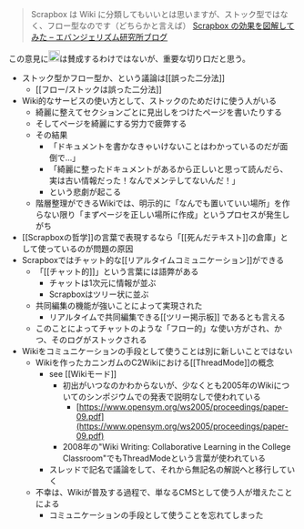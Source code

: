
> Scrapbox は Wiki に分類してもいいとは思いますが、ストック型ではなく、フロー型なのです（どちらかと言えば）
[Scrapbox の効果を図解してみた – エバンジェリズム研究所ブログ](https://blog.evangelism.jp/entry/the-art-of-scrapbox)

この意見に<img src='https://scrapbox.io/api/pages/nishio/nishio/icon' alt='nishio.icon' height="19.5"/>は賛成するわけではないが、重要な切り口だと思う。

- ストック型かフロー型か、という議論は[[誤った二分法]]
    - [[フロー/ストックは誤った二分法]]
- Wiki的なサービスの使い方として、ストックのためだけに使う人がいる
    - 綺麗に整えてセクションごとに見出しをつけたページを書いたりする
    - そしてページを綺麗にする労力で疲弊する
    - その結果
        - 「ドキュメントを書かなきゃいけないことはわかっているのだが面倒で…」
        - 「綺麗に整ったドキュメントがあるから正しいと思って読んだら、実は古い情報だった！なんでメンテしてないんだ！」
        - という悲劇が起こる
    - 階層整理ができるWikiでは、明示的に「なんでも置いていい場所」を作らない限り「まずページを正しい場所に作成」というプロセスが発生しがち
- [[Scrapboxの哲学]]の言葉で表現するなら「[[死んだテキスト]]の倉庫」として使っているのが問題の原因
- Scrapboxではチャット的な[[リアルタイムコミュニケーション]]ができる
    - 「[[チャット的]]」という言葉には語弊がある
        - チャットは1次元に情報が並ぶ
        - Scrapboxはツリー状に並ぶ
    - 共同編集の機能が強いことによって実現された
        - リアルタイムで共同編集できる[[ツリー掲示板]] であるとも言える
    - このことによってチャットのような「フロー的」な使い方がされ、かつ、そのログがストックされる
- Wikiをコミュニケーションの手段として使うことは別に新しいことではない
    - Wikiを作ったカニンガムのC2Wikiにおける[[ThreadMode]]の概念
        - see [[Wikiモード]]
            - 初出がいつなのかわからないが、少なくとも2005年のWikiについてのシンポジウムでの発表で説明なしで使われている
                - [https://www.opensym.org/ws2005/proceedings/paper-09.pdf](https://www.opensym.org/ws2005/proceedings/paper-09.pdf)
            - 2008年の"Wiki Writing: Collaborative Learning in the College Classroom"でもThreadModeという言葉が使われている
        - スレッドで記名で議論をして、それから無記名の解説へと移行していく
    - 不幸は、Wikiが普及する過程で、単なるCMSとして使う人が増えたことによる
        - コミュニケーションの手段として使うことを忘れてしまった
